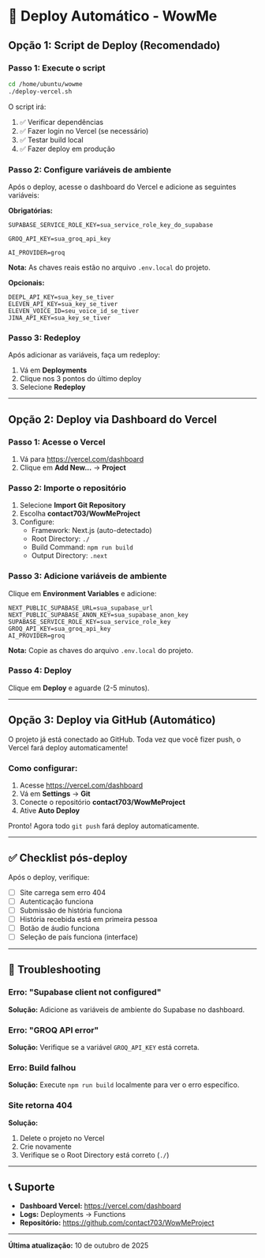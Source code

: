 # 🚀 Deploy Automático - WowMe

## Opção 1: Script de Deploy (Recomendado)

### Passo 1: Execute o script

```bash
cd /home/ubuntu/wowme
./deploy-vercel.sh
```

O script irá:
1. ✅ Verificar dependências
2. ✅ Fazer login no Vercel (se necessário)
3. ✅ Testar build local
4. ✅ Fazer deploy em produção

### Passo 2: Configure variáveis de ambiente

Após o deploy, acesse o dashboard do Vercel e adicione as seguintes variáveis:

**Obrigatórias:**
```
SUPABASE_SERVICE_ROLE_KEY=sua_service_role_key_do_supabase

GROQ_API_KEY=sua_groq_api_key

AI_PROVIDER=groq
```

**Nota:** As chaves reais estão no arquivo `.env.local` do projeto.

**Opcionais:**
```
DEEPL_API_KEY=sua_key_se_tiver
ELEVEN_API_KEY=sua_key_se_tiver
ELEVEN_VOICE_ID=seu_voice_id_se_tiver
JINA_API_KEY=sua_key_se_tiver
```

### Passo 3: Redeploy

Após adicionar as variáveis, faça um redeploy:

1. Vá em **Deployments**
2. Clique nos 3 pontos do último deploy
3. Selecione **Redeploy**

---

## Opção 2: Deploy via Dashboard do Vercel

### Passo 1: Acesse o Vercel

1. Vá para https://vercel.com/dashboard
2. Clique em **Add New...** → **Project**

### Passo 2: Importe o repositório

1. Selecione **Import Git Repository**
2. Escolha **contact703/WowMeProject**
3. Configure:
   - Framework: Next.js (auto-detectado)
   - Root Directory: `./`
   - Build Command: `npm run build`
   - Output Directory: `.next`

### Passo 3: Adicione variáveis de ambiente

Clique em **Environment Variables** e adicione:

```
NEXT_PUBLIC_SUPABASE_URL=sua_supabase_url
NEXT_PUBLIC_SUPABASE_ANON_KEY=sua_supabase_anon_key
SUPABASE_SERVICE_ROLE_KEY=sua_service_role_key
GROQ_API_KEY=sua_groq_api_key
AI_PROVIDER=groq
```

**Nota:** Copie as chaves do arquivo `.env.local` do projeto.

### Passo 4: Deploy

Clique em **Deploy** e aguarde (2-5 minutos).

---

## Opção 3: Deploy via GitHub (Automático)

O projeto já está conectado ao GitHub. Toda vez que você fizer push, o Vercel fará deploy automaticamente!

### Como configurar:

1. Acesse https://vercel.com/dashboard
2. Vá em **Settings** → **Git**
3. Conecte o repositório **contact703/WowMeProject**
4. Ative **Auto Deploy**

Pronto! Agora todo `git push` fará deploy automaticamente.

---

## ✅ Checklist pós-deploy

Após o deploy, verifique:

- [ ] Site carrega sem erro 404
- [ ] Autenticação funciona
- [ ] Submissão de história funciona
- [ ] História recebida está em primeira pessoa
- [ ] Botão de áudio funciona
- [ ] Seleção de país funciona (interface)

---

## 🐛 Troubleshooting

### Erro: "Supabase client not configured"

**Solução:** Adicione as variáveis de ambiente do Supabase no dashboard.

### Erro: "GROQ API error"

**Solução:** Verifique se a variável `GROQ_API_KEY` está correta.

### Erro: Build falhou

**Solução:** Execute `npm run build` localmente para ver o erro específico.

### Site retorna 404

**Solução:** 
1. Delete o projeto no Vercel
2. Crie novamente
3. Verifique se o Root Directory está correto (`./`)

---

## 📞 Suporte

- **Dashboard Vercel:** https://vercel.com/dashboard
- **Logs:** Deployments → Functions
- **Repositório:** https://github.com/contact703/WowMeProject

---

**Última atualização:** 10 de outubro de 2025

